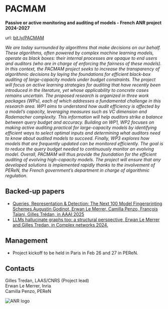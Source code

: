 # PACMAM
**Passive or active monitoring and auditing of models - French ANR project 2024-2027**

url: [bit.ly/PACMAM](https://bit.ly/PACMAM)

*We are today surrounded by algorithms that make decisions on our behalf. These algorithms,
often powered by complex machine learning models, operate as black boxes: their internal processes
are opaque to end users and auditors (who are in charge of enforcing the fairness of these models).
In this context, the PACMAM project seeks to increase the transparency of algorithmic decisions
by laying the foundations for efficient black-box auditing of large-capacity models under budget
constraints. The project will focus on active learning strategies for auditing that have recently
been introduced in the literature, yet whose applicability to concrete cases remains uncertain. The
proposed research is organized in three work packages (WPs), each of which addresses a fundamental
challenge in this research area. WP1 aims to understand how audit efficiency is affected by a model’s
capacity, leveraging measures such as VC dimension and Rademacher complexity. This information
will help auditors strike a balance between query budget and accuracy. Building on WP1, WP2
focuses on making active auditing practical for large-capacity models by identifying efficient ways to
select optimal inputs and determining what auditors need to know about audited models to succeed.
Finally, WP3 explores how models that are frequently updated can be monitored efficiently. The
goal is to reduce the query budget needed to continuously monitor an evolving model. Overall,
PACMAM will thus provide the foundation for the efficient auditing of evolving high-capacity
models. The project will ensure that any developed solutions is implemented rapidly thanks to the
involvement of PEReN, the French government’s department in charge of algorithmic regulation.*

## Backed-up papers

* [Queries, Representation & Detection: The Next 100 Model Fingerprinting Schemes,Augustin Godinot, Erwan Le Merrer, Camilla Penzo, François Taïani, Gilles Trédan, in AAAI 2025](https://arxiv.org/abs/2412.13021)
* [LLMs hallucinate graphs too: a structural perspective, Erwan Le Merrer and Gilles Tredan, in Complex networks 2024.](https://arxiv.org/html/2409.00159v2) 

## Management
* Project kickoff to be held in Paris in Feb 26 and 27 in PEReN.

## Contacts
Gilles Tredan, LAAS/CNRS (Project lead)\
Erwan Le Merrer, Inria\
Camilla Penzo, PEReN

![ANR logo](https://anr.fr/typo3conf/ext/anr_skin/Resources/Public/assets/img/anr-logo-2021-complet.png)
